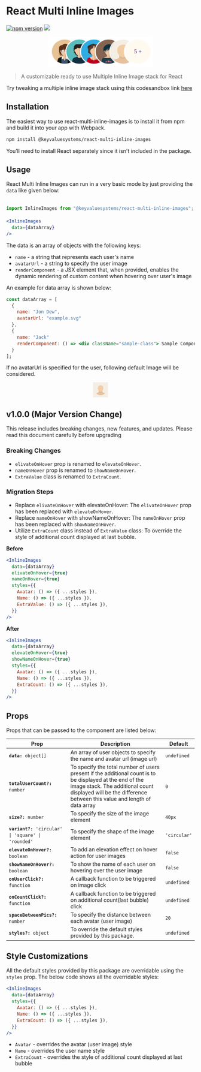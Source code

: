 
  
  

# React Multi Inline Images

<a href="https://www.npmjs.com/package/@keyvaluesystems/react-multi-inline-images"><img src="https://badgen.net/npm/v/@keyvaluesystems/react-multi-inline-images?color=blue" alt="npm version"></a> <a href="https://www.npmjs.com/package/@keyvaluesystems/react-multi-inline-images" ><img src="https://img.shields.io/npm/dw/@keyvaluesystems/react-multi-inline-images?label=Downloads" /></a> <a href="https://github.com/KeyValueSoftwareSystems/react-multi-inline-images"><img src="https://github.com/KeyValueSoftwareSystems/react-multi-inline-images/actions/workflows/deploy.yml/badge.svg" alt="" /></a>

<div align="center">
<img src="./screenshot.png" alt="" width="280" height="80"/>
</div>

 
> A customizable ready to use Multiple Inline Image stack for React

Try tweaking a multiple inline image stack using this codesandbox link <a href="https://codesandbox.io/s/react-multi-inline-images-2lvdgf" >here</a>

## Installation

The easiest way to use react-multi-inline-images is to install it from npm and build it into your app with Webpack.

```bash
npm install @keyvaluesystems/react-multi-inline-images
```

You’ll need to install React separately since it isn't included in the package.

## Usage

React Multi Inline Images can run in a very basic mode by just providing the `data` like given below:

```jsx

import InlineImages from "@keyvaluesystems/react-multi-inline-images";

<InlineImages
  data={dataArray}
/>

```

The data is an array of objects with the following keys:

-  `name` - a string that represents each user's name
-  `avatarUrl` - a string to specify the user image
-  `renderComponent` - a JSX element that, when provided, enables the dynamic rendering of custom content when hovering over user's image


An example for data array is shown below:

```jsx
const dataArray = [
  {
    name: "Jon Dew",
    avatarUrl: "example.svg"
  },
  {
    name: "Jack"
    renderComponent: () => <div className="sample-class"> Sample Component <div>
  }
];

```

If no avatarUrl is specified for the user, following default Image will be considered.

<div align="center">
<img src="./src/assets/default-avatar.svg" alt="" width="40" height="40"/>
</div>


## v1.0.0 (Major Version Change)

This release includes breaking changes, new features, and updates. Please read this document carefully before upgrading

### Breaking Changes
- `elivateOnHover` prop is renamed to `elevateOnHover`.
- `nameOnHover` prop is renamed to `showNameOnHover`.
- `ExtraValue` class is renamed to `ExtraCount`.


### Migration Steps

- Replace `elivateOnHover` with elevateOnHover: The `elivateOnHover` prop has been replaced with `elevateOnHover`.
- Replace `nameOnHover` with showNameOnHover: The `nameOnHover` prop has been replaced with `showNameOnHover`.
- Utilize `ExtraCount` class instead of `ExtraValue` class: To override the style of additional count displayed at last bubble.

<b>Before</b>

```jsx
<InlineImages
  data={dataArray}
  elivateOnHover={true}
  nameOnHover={true}
  styles={{
    Avatar: () => ({ ...styles }),
    Name: () => ({ ...styles }),
    ExtraValue: () => ({ ...styles }),
  }}
/>
```

<b>After</b>

```jsx
<InlineImages
  data={dataArray}
  elevateOnHover={true}
  showNameOnHover={true}
  styles={{
    Avatar: () => ({ ...styles }),
    Name: () => ({ ...styles }),
    ExtraCount: () => ({ ...styles }),
  }}
/>
```
## Props

  

Props that can be passed to the component are listed below:

<table>
  <thead>
    <tr>
      <th>Prop</th>
      <th>Description</th>
      <th>Default</th>
    </tr>
  </thead>
  <tbody>
    <tr>
      <td><code><b>data:</b> object[]</code></td>
      <td>
      An array of user objects to specify the name and avatar url (image url)
      </td>
      <td><code>undefined</code></td>
    </tr>
    <tr>
      <td><code><b>totalUserCount?:</b> number</code></td>
      <td>
      To specify the total number of users present if the additional count is to be displayed at the end of the image stack. The additional count displayed will be the difference between this value and length of data array
      </td>
      <td><code>0</code></td>
    </tr>
     <tr>
      <td><code><b>size?:</b> number</code></td>
      <td>
      To specify the size of the image element
      </td>
      <td><code>40px</code></td>
    </tr>
     <tr>
      <td><code><b>variant?:</b> 'circular' | 'square' | 'rounded'</code></td>
      <td>
      To specify the shape of the image element
      </td>
      <td><code>'circular'</code></td>
    </tr>
    <tr>
      <td><code><b>elevateOnHover?:</b> boolean</code></td>
      <td>
      To add an elevation effect on hover action for user images
      </td>
      <td><code>false</code></td>
    </tr>
    <tr>
      <td><code><b>showNameOnHover?:</b> boolean</code></td>
      <td>
        To show the name of each user on hovering over the user image
      </td>
      <td><code>false</code></td>
    </tr>
    <tr>
      <td><code><b>onUserClick?:</b> function</code></td>
      <td>
        A callback function to be triggered on image click
      </td>
      <td><code>undefined</code></td>
    </tr>
     <tr>
      <td><code><b>onCountClick?:</b> function</code></td>
      <td>
        A callback function to be triggered on additional count(last bubble) click
      </td>
      <td><code>undefined</code></td>
    </tr>
    <tr>
      <td><code><b>spaceBetweenPics?:</b> number</code></td>
      <td>
        To specify the distance between each avatar (user image)
      </td>
      <td><code>20</code></td>
    </tr>
     <tr>
      <td><code><b>styles?:</b> object</code></td>
      <td>
        To override the default styles provided by this package. 
      </td>
      <td><code>undefined</code></td>
    </tr>
  </tbody>
</table>


## Style Customizations

All the default styles provided by this package are overridable using the `styles` prop.
The below code shows all the overridable styles:

```jsx
<InlineImages
  data={dataArray}
  styles={{
    Avatar: () => ({ ...styles }),
    Name: () => ({ ...styles }),
    ExtraCount: () => ({ ...styles }),
  }}
/>

```
-  `Avatar` - overrides the avatar (user image) style
-  `Name` - overrides the user name style 
-  `ExtraCount` - overrides the style of additional count displayed at last bubble
